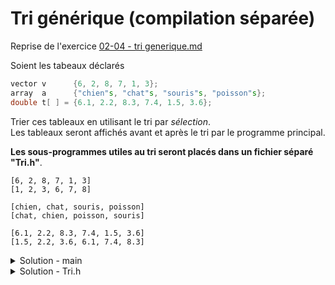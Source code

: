 # Tri générique (compilation séparée)

Reprise de l'exercice [02-04 - tri generique.md](../10%20-%20Surcharge%20et%20Genericite/02-04%20-%20tri%20generique.md)

Soient les tabeaux déclarés

~~~cpp
vector v      {6, 2, 8, 7, 1, 3};
array  a      {"chien"s, "chat"s, "souris"s, "poisson"s};
double t[ ] = {6.1, 2.2, 8.3, 7.4, 1.5, 3.6};
~~~

Trier ces tableaux en utilisant le tri par *sélection*.<br>
Les tableaux seront affichés avant et après le tri par le programme principal.

**Les sous-programmes utiles au tri seront placés dans un fichier séparé "Tri.h"**.

~~~
[6, 2, 8, 7, 1, 3]
[1, 2, 3, 6, 7, 8]

[chien, chat, souris, poisson]
[chat, chien, poisson, souris]

[6.1, 2.2, 8.3, 7.4, 1.5, 3.6]
[1.5, 2.2, 3.6, 6.1, 7.4, 8.3]
~~~

<details>
<summary>Solution - main</summary>

~~~cpp
#include <iostream>
#include <vector>
#include <array>
#include <span>
#include "Tri.h"

using namespace std;

template<typename T, size_t N>
void afficher(span<T, N> s) {
   cout << "[";
   for (size_t i = 0; i < s.size(); ++i) {
      if (i) cout << ", ";
      cout << s[i];
   }
   cout << "]" << endl;
}

int main() {
   vector v      {6, 2, 8, 7, 1, 3};
   afficher(span(v)); tri(span(v)); afficher(span(v));

   array  a      {"chien"s, "chat"s, "souris"s, "poisson"s};
   afficher(span(a)); tri(span(a)); afficher(span(a));

   double t[6] = {6.1, 2.2, 8.3, 7.4, 1.5, 3.6};
   afficher(span(t)); tri(span(t)); afficher(span(t));
}
~~~

</details>


<details>
<summary>Solution - Tri.h</summary>

~~~cpp
#ifndef TRI_H
#define TRI_H

#include <span>     // std::span , std::size_t 
#include <utility>  // std::swap

template <typename T, size_t N>
size_t indice_min(std::span<T, N> s) {
   size_t i_min = 0;
   for (size_t i = 1; i < s.size(); ++i)
      if (s[i] < s[i_min])
         i_min = i;
   return i_min;
}

template<typename T, size_t N>
void tri(std::span<T, N> v) {
   using std::swap;
   for(size_t i = 0; i < v.size()-1; ++i) {
      size_t i_min = i + indice_min(v.subspan(i));
      swap(v[i], v[i_min]);
   }
}
#endif
~~~

</details>
